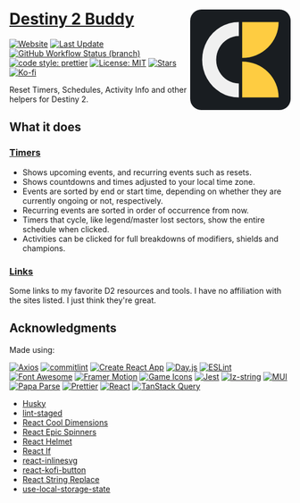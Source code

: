 # [Destiny 2 Buddy <img src="./public/icons/apple-icon-180.png" alt="" align="right">](https://d2buddy.net/)

[![Website](https://img.shields.io/website?style=for-the-badge&url=https%3A%2F%2Fd2buddy.net)](https://d2buddy.net/)
[![Last Update](https://img.shields.io/github/last-commit/costasak/d2-buddy/main?label=last%20update&style=for-the-badge)](https://d2buddy.net/)
[![GitHub Workflow Status (branch)](https://img.shields.io/github/actions/workflow/status/costasak/d2-buddy/node-cd.yml?branch=main&style=for-the-badge&logo=createreactapp)](https://github.com/CostasAK/d2-buddy/actions/workflows/node.js.yml)
[![code style: prettier](https://img.shields.io/badge/code_style-prettier-ff69b4.svg?style=for-the-badge&logo=prettier)](https://github.com/prettier/prettier)
[![License: MIT](https://img.shields.io/github/license/costasak/d2-buddy?style=for-the-badge)](https://github.com/CostasAK/d2-buddy/blob/main/LICENSE)
[![Stars](https://img.shields.io/github/stars/costasak/d2-buddy?style=for-the-badge&logo=github)](https://github.com/CostasAK/d2-buddy)
[![Ko-fi](https://img.shields.io/badge/support_me_on_ko--fi-F16061?style=for-the-badge&logo=kofi&logoColor=f5f5f5)](https://ko-fi.com/CostasAK)

Reset Timers, Schedules, Activity Info and other helpers for Destiny 2.

## What it does

### [Timers](https://d2buddy.net/Timers)

- Shows upcoming events, and recurring events such as resets.
- Shows countdowns and times adjusted to your local time zone.
- Events are sorted by end or start time, depending on whether they are currently ongoing or not, respectively.
- Recurring events are sorted in order of occurrence from now.
- Timers that cycle, like legend/master lost sectors, show the entire schedule when clicked.
- Activities can be clicked for full breakdowns of modifiers, shields and champions.

### [Links](https://d2buddy.net/Links)

Some links to my favorite D2 resources and tools. I have no affiliation with the sites listed. I just think they're great.

## Acknowledgments

Made using:

[<img src="https://axios-http.com/assets/favicon.ico" title="Axios" alt="Axios" width="48" height="48"/>](https://axios-http.com)
[<img src="https://commitlint.js.org/assets/icon.svg" title="commitlint" alt="commitlint" width="48" height="48"/>](https://commitlint.js.org/#/)
[<img src="https://create-react-app.dev/img/logo.svg" title="Create React App" alt="Create React App" width="48" height="48"/>](https://create-react-app.dev)
[<img src="https://day.js.org/img/logo.png" title="Day.js" alt="Day.js" width="48" height="48"/>](https://day.js.org)
[<img src="https://cdn.jsdelivr.net/gh/devicons/devicon/icons/eslint/eslint-original.svg" title="ESLint" alt="ESLint" width="48" height="48"/>](https://eslint.org)
[<img src="https://fontawesome.com/images/favicon/icon.svg" title="Font Awesome" alt="Font Awesome" width="48" height="48"/>](https://fontawesome.com/start)
[<img src="https://www.framer.com/images/favicons/iOS/120.png" title="Framer Motion" alt="Framer Motion" width="48" height="48"/>](https://www.framer.com/motion/)
[<img src="https://game-icons.net/favicon.ico" title="Game Icons" alt="Game Icons" width="48" height="48"/>](https://game-icons.net)
[<img src="https://cdn.jsdelivr.net/gh/devicons/devicon/icons/jest/jest-plain.svg" title="Jest" alt="Jest" width="48" height="48"/>](https://jestjs.io)
[<img src="https://pieroxy.net/blog/themes/user-pieroxy.net/images/favicon.ico" title="lz-string" alt="lz-string" width="48" height="48"/>](https://github.com/pieroxy/lz-string/)
[<img src="https://cdn.jsdelivr.net/gh/devicons/devicon/icons/materialui/materialui-original.svg" title="MUI" alt="MUI" width="48" height="48"/>](https://mui.com)
[<img src="https://www.papaparse.com/favicon.ico" title="Papa Parse" alt="Papa Parse" width="48" height="48"/>](https://www.papaparse.com)
[<img src="https://prettier.io/icon.png" title="Prettier" alt="Prettier" width="48" height="48"/>](https://prettier.io)
[<img src="https://cdn.jsdelivr.net/gh/devicons/devicon/icons/react/react-original.svg" title="React" alt="React" width="48" height="48"/>](https://react.dev)
[<img src="https://tanstack.com/favicons/apple-touch-icon.png" title="TanStack Query" alt="TanStack Query" width="48" height="48"/>](https://tanstack.com/query)

- [Husky](https://typicode.github.io/husky/)
- [lint-staged](https://github.com/okonet/lint-staged)
- [React Cool Dimensions](https://github.com/wellyshen/react-cool-dimensions)
- [React Epic Spinners](https://bondz.github.io/react-epic-spinners/)
- [React Helmet](https://github.com/nfl/react-helmet)
- [React If](https://github.com/romac/react-if)
- [react-inlinesvg](https://github.com/gilbarbara/react-inlinesvg)
- [react-kofi-button](https://costasak.github.io/react-kofi-button)
- [React String Replace](https://github.com/iansinnott/react-string-replace)
- [use-local-storage-state](https://github.com/astoilkov/use-local-storage-state)
